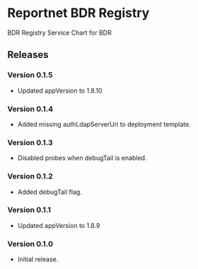 # Reportnet BDR Registry

BDR Registry Service Chart for BDR

## Releases

### Version 0.1.5
- Updated appVersion to 1.8.10

### Version 0.1.4
- Added missing authLdapServerUri to deployment template.

### Version 0.1.3
- Disabled probes when debugTail is enabled.

### Version 0.1.2
- Added debugTail flag.

### Version 0.1.1
- Updated appVersion to 1.8.9

### Version 0.1.0
- Initial release.
